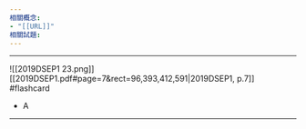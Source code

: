```yaml
---
相關概念: 
- "[[URL]]"
相關試題:
---
```


---
![[2019DSEP1 23.png]]
[[2019DSEP1.pdf#page=7&rect=96,393,412,591|2019DSEP1, p.7]]
 #flashcard 
- A
---
<!--ID: 1730941138703-->
